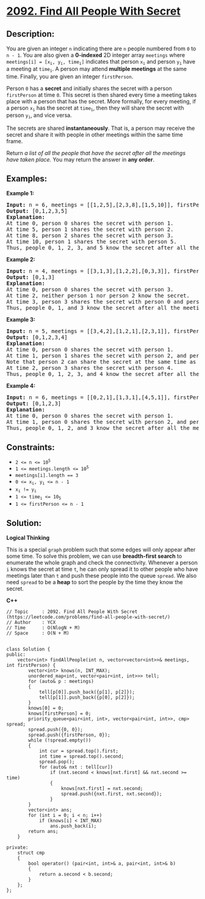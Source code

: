 # [2092. Find All People With Secret](https://leetcode.com/problems/find-all-people-with-secret/)


## Description:

<p>You are given an integer <code>n</code> indicating there are <code>n</code> people numbered from <code>0</code> to <code>n - 1</code>. You are also given a <strong>0-indexed</strong> 2D integer array <code>meetings</code> where <code>meetings[i] = [x<sub>i</sub>, y<sub>i</sub>, time<sub>i</sub>]</code> indicates that person <code>x<sub>i</sub></code> and person <code>y<sub>i</sub></code> have a meeting at <code>time<sub>i</sub></code>. A person may attend <strong>multiple meetings</strong> at the same time. Finally, you are given an integer <code>firstPerson</code>.

<p>Person <code>0</code> has a <strong>secret</strong> and initially shares the secret with a person <code>firstPerson</code> at time <code>0</code>. This secret is then shared every time a meeting takes place with a person that has the secret. More formally, for every meeting, if a person <code>x<sub>i</sub></code> has the secret at <code>time<sub>i</sub></code>, then they will share the secret with person <code>y<sub>i</sub></code>, and vice versa.

<p>The secrets are shared <strong>instantaneously</strong>. That is, a person may receive the secret and share it with people in other meetings within the same time frame.</p>

<p>Return <em>a list of all the people that have the secret after all the meetings have taken place.</em> You may return the answer in <strong>any order</strong>.</p>


## Examples:

<strong>Example 1:</strong>
<pre>
<strong>Input:</strong> n = 6, meetings = [[1,2,5],[2,3,8],[1,5,10]], firstPerson = 1
<strong>Output:</strong> [0,1,2,3,5]
<strong>Explanation:</strong> 
At time 0, person 0 shares the secret with person 1.
At time 5, person 1 shares the secret with person 2.
At time 8, person 2 shares the secret with person 3.
At time 10, person 1 shares the secret with person 5.
Thus, people 0, 1, 2, 3, and 5 know the secret after all the meetings.
</pre>

<strong>Example 2:</strong>
<pre>
<strong>Input:</strong> n = 4, meetings = [[3,1,3],[1,2,2],[0,3,3]], firstPerson = 3
<strong>Output:</strong> [0,1,3]
<strong>Explanation:</strong> 
At time 0, person 0 shares the secret with person 3.
At time 2, neither person 1 nor person 2 know the secret.
At time 3, person 3 shares the secret with person 0 and person 1.
Thus, people 0, 1, and 3 know the secret after all the meetings.
</pre>

<strong>Example 3:</strong>
<pre>
<strong>Input:</strong> n = 5, meetings = [[3,4,2],[1,2,1],[2,3,1]], firstPerson = 1
<strong>Output:</strong> [0,1,2,3,4]
<strong>Explanation:</strong> 
At time 0, person 0 shares the secret with person 1.
At time 1, person 1 shares the secret with person 2, and person 2 shares the secret with person 3.
Note that person 2 can share the secret at the same time as receiving it.
At time 2, person 3 shares the secret with person 4.
Thus, people 0, 1, 2, 3, and 4 know the secret after all the meetings.
</pre>

<strong>Example 4:</strong>
<pre>
<strong>Input:</strong> n = 6, meetings = [[0,2,1],[1,3,1],[4,5,1]], firstPerson = 1
<strong>Output:</strong> [0,1,2,3]
<strong>Explanation:</strong> 
At time 0, person 0 shares the secret with person 1.
At time 1, person 0 shares the secret with person 2, and person 1 shares the secret with person 3.
Thus, people 0, 1, 2, and 3 know the secret after all the meetings.
</pre>


## Constraints:

<ul>
    <li><code>2 &lt;= n &lt;= 10<sup>5</sup></code></li>
    <li><code>1 &lt;= meetings.length &lt;= 10<sup>5</sup></code></li>
    <li><code>meetings[i].length == 3</code></li>
    <li><code>0 &lt;= x<sub>i</sub>, y<sub>i</sub> &lt;= n - 1</code></li>
    <li><code>x<sub>i</sub> != y<sub>i</sub></code></li>
    <li><code>1 &lt;= time<sub>i</sub> &lt;= 10<sub>5</sub></code></li>
    <li><code>1 &lt;= firstPerson &lt;= n - 1</code></li>
</ul>


## Solution:

<strong>Logical Thinking</strong>
<p>This is a special <code>graph</code> problem such that some edges will only appear after some time. To solve this problem, we can use <strong>breadth-first search</strong> to enumerate the whole graph and check the connectivity. Whenever a person <code>i</code> knows the secret at time <code>t</code>, he can only spread it to other people who have meetings later than <code>t</code> and push these people into the queue <code>spread</code>. We also need <code>spread</code> to be a <strong>heap</strong> to sort the people by the time they know the secret.</p>


<strong>C++</strong>

```
// Topic     : 2092. Find All People With Secret (https://leetcode.com/problems/find-all-people-with-secret/)
// Author    : YCX
// Time      : O(NlogN + M)
// Space     : O(N + M)


class Solution {
public:
    vector<int> findAllPeople(int n, vector<vector<int>>& meetings, int firstPerson) {
        vector<int> knows(n, INT_MAX);
        unordered_map<int, vector<pair<int, int>>> tell;
        for (auto& p : meetings)
        {
            tell[p[0]].push_back({p[1], p[2]});
            tell[p[1]].push_back({p[0], p[2]});
        }
        knows[0] = 0;
        knows[firstPerson] = 0;
        priority_queue<pair<int, int>, vector<pair<int, int>>, cmp> spread;
        spread.push({0, 0});
        spread.push({firstPerson, 0});
        while (!spread.empty())
        {
            int cur = spread.top().first;
            int time = spread.top().second;
            spread.pop();
            for (auto& nxt : tell[cur])
                if (nxt.second < knows[nxt.first] && nxt.second >= time)
                {
                    knows[nxt.first] = nxt.second;
                    spread.push({nxt.first, nxt.second});
                }
        }
        vector<int> ans;
        for (int i = 0; i < n; i++)
            if (knows[i] < INT_MAX)
                ans.push_back(i);
        return ans;
    }
    
private: 
    struct cmp
    {
        bool operator() (pair<int, int>& a, pair<int, int>& b)
        {
            return a.second < b.second;
        }
    };
};
```
